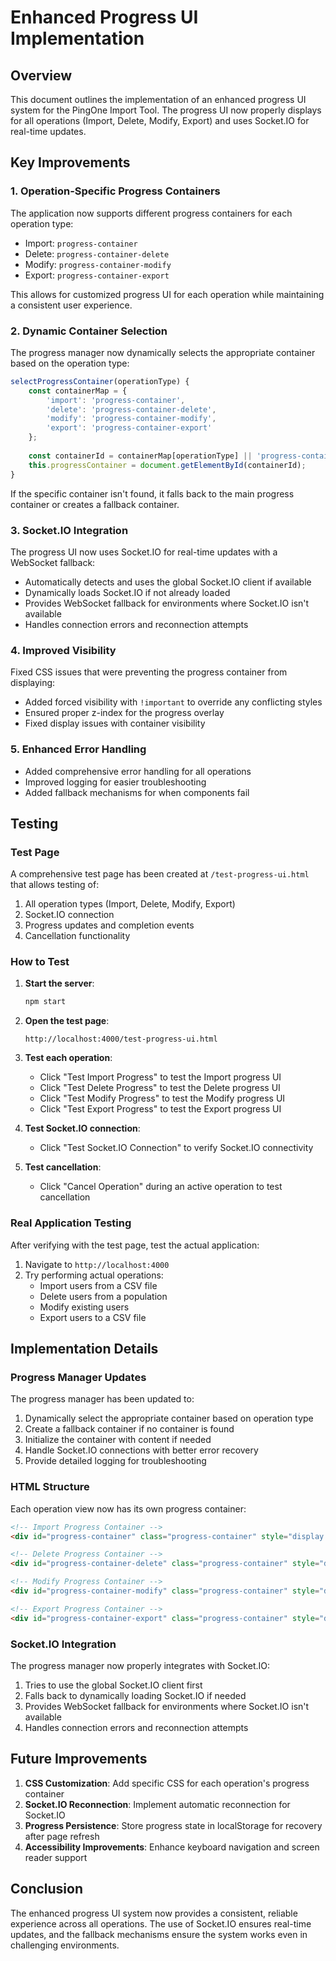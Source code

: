 # Enhanced Progress UI Implementation

## Overview

This document outlines the implementation of an enhanced progress UI system for the PingOne Import Tool. The progress UI now properly displays for all operations (Import, Delete, Modify, Export) and uses Socket.IO for real-time updates.

## Key Improvements

### 1. Operation-Specific Progress Containers

The application now supports different progress containers for each operation type:

- Import: `progress-container`
- Delete: `progress-container-delete`
- Modify: `progress-container-modify`
- Export: `progress-container-export`

This allows for customized progress UI for each operation while maintaining a consistent user experience.

### 2. Dynamic Container Selection

The progress manager now dynamically selects the appropriate container based on the operation type:

```javascript
selectProgressContainer(operationType) {
    const containerMap = {
        'import': 'progress-container',
        'delete': 'progress-container-delete',
        'modify': 'progress-container-modify',
        'export': 'progress-container-export'
    };
    
    const containerId = containerMap[operationType] || 'progress-container';
    this.progressContainer = document.getElementById(containerId);
}
```

If the specific container isn't found, it falls back to the main progress container or creates a fallback container.

### 3. Socket.IO Integration

The progress UI now uses Socket.IO for real-time updates with a WebSocket fallback:

- Automatically detects and uses the global Socket.IO client if available
- Dynamically loads Socket.IO if not already loaded
- Provides WebSocket fallback for environments where Socket.IO isn't available
- Handles connection errors and reconnection attempts

### 4. Improved Visibility

Fixed CSS issues that were preventing the progress container from displaying:

- Added forced visibility with `!important` to override any conflicting styles
- Ensured proper z-index for the progress overlay
- Fixed display issues with container visibility

### 5. Enhanced Error Handling

- Added comprehensive error handling for all operations
- Improved logging for easier troubleshooting
- Added fallback mechanisms for when components fail

## Testing

### Test Page

A comprehensive test page has been created at `/test-progress-ui.html` that allows testing of:

1. All operation types (Import, Delete, Modify, Export)
2. Socket.IO connection
3. Progress updates and completion events
4. Cancellation functionality

### How to Test

1. **Start the server**:
   ```bash
   npm start
   ```

2. **Open the test page**:
   ```
   http://localhost:4000/test-progress-ui.html
   ```

3. **Test each operation**:
   - Click "Test Import Progress" to test the Import progress UI
   - Click "Test Delete Progress" to test the Delete progress UI
   - Click "Test Modify Progress" to test the Modify progress UI
   - Click "Test Export Progress" to test the Export progress UI

4. **Test Socket.IO connection**:
   - Click "Test Socket.IO Connection" to verify Socket.IO connectivity

5. **Test cancellation**:
   - Click "Cancel Operation" during an active operation to test cancellation

### Real Application Testing

After verifying with the test page, test the actual application:

1. Navigate to `http://localhost:4000`
2. Try performing actual operations:
   - Import users from a CSV file
   - Delete users from a population
   - Modify existing users
   - Export users to a CSV file

## Implementation Details

### Progress Manager Updates

The progress manager has been updated to:

1. Dynamically select the appropriate container based on operation type
2. Create a fallback container if no container is found
3. Initialize the container with content if needed
4. Handle Socket.IO connections with better error recovery
5. Provide detailed logging for troubleshooting

### HTML Structure

Each operation view now has its own progress container:

```html
<!-- Import Progress Container -->
<div id="progress-container" class="progress-container" style="display:none;"></div>

<!-- Delete Progress Container -->
<div id="progress-container-delete" class="progress-container" style="display:none;"></div>

<!-- Modify Progress Container -->
<div id="progress-container-modify" class="progress-container" style="display:none;"></div>

<!-- Export Progress Container -->
<div id="progress-container-export" class="progress-container" style="display:none;"></div>
```

### Socket.IO Integration

The progress manager now properly integrates with Socket.IO:

1. Tries to use the global Socket.IO client first
2. Falls back to dynamically loading Socket.IO if needed
3. Provides WebSocket fallback for environments where Socket.IO isn't available
4. Handles connection errors and reconnection attempts

## Future Improvements

1. **CSS Customization**: Add specific CSS for each operation's progress container
2. **Socket.IO Reconnection**: Implement automatic reconnection for Socket.IO
3. **Progress Persistence**: Store progress state in localStorage for recovery after page refresh
4. **Accessibility Improvements**: Enhance keyboard navigation and screen reader support

## Conclusion

The enhanced progress UI system now provides a consistent, reliable experience across all operations. The use of Socket.IO ensures real-time updates, and the fallback mechanisms ensure the system works even in challenging environments.